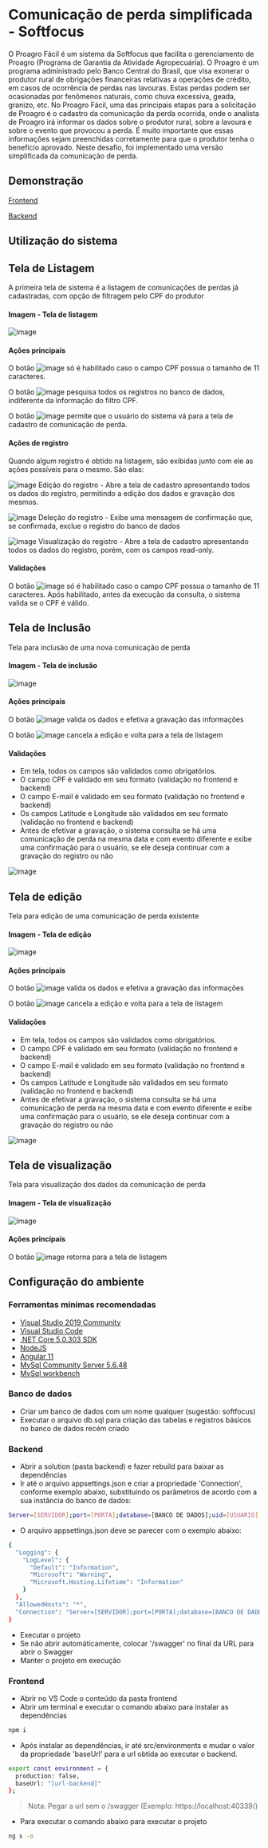 # Comunicação de perda simplificada - Softfocus
O Proagro Fácil é um sistema da Softfocus que facilita o gerenciamento de
Proagro (Programa de Garantia da Atividade Agropecuária). O Proagro é um
programa administrado pelo Banco Central do Brasil, que visa exonerar o produtor
rural de obrigações financeiras relativas a operações de crédito, em casos de
ocorrência de perdas nas lavouras. Estas perdas podem ser ocasionadas por
fenômenos naturais, como chuva excessiva, geada, granizo, etc.
No Proagro Fácil, uma das principais etapas para a solicitação de Proagro é
o cadastro da comunicação da perda ocorrida, onde o analista de Proagro irá
informar os dados sobre o produtor rural, sobre a lavoura e sobre o evento que
provocou a perda. É muito importante que essas informações sejam preenchidas
corretamente para que o produtor tenha o benefício aprovado.
Neste desafio, foi implementado uma versão simplificada da comunicação de
perda.

## Demonstração
[Frontend](https://app-desafio-softfocus.azurewebsites.net/)

[Backend](https://api-desafio-softfocus.azurewebsites.net/swagger/)

## Utilização do sistema

## Tela de Listagem
A primeira tela de sistema é a listagem de comunicações de perdas já cadastradas, com opção de filtragem pelo CPF do produtor

#### Imagem - Tela de listagem

![image](https://user-images.githubusercontent.com/3593817/130087452-8d0af2d3-6221-4bf6-8a1b-e30ab73f4d1b.png)

#### Ações principais
O botão ![image](https://user-images.githubusercontent.com/3593817/130078396-52a14834-a88b-44fe-a41e-933e4190466b.png) só é habilitado caso o campo CPF possua o tamanho de 11 caracteres.

O botão ![image](https://user-images.githubusercontent.com/3593817/130079295-3b71e210-7e41-40b7-98b0-df1baad9d5aa.png)
 pesquisa todos os registros no banco de dados, indiferente da informação do filtro CPF.

O botão ![image](https://user-images.githubusercontent.com/3593817/130079074-c05546ee-d017-420d-905c-494a66b42c96.png) permite que o usuário do sistema vá para a tela de cadastro de comunicação de perda.

#### Ações de registro
Quando algum registro é obtido na listagem, são exibidas junto com ele as ações possíveis para o mesmo. São elas:

![image](https://user-images.githubusercontent.com/3593817/130078751-47046b72-3bb5-44ac-80fe-0736adad6742.png) Edição do registro - Abre a tela de cadastro apresentando todos os dados do registro, permitindo a edição dos dados e gravação dos mesmos.

![image](https://user-images.githubusercontent.com/3593817/130078812-fcb6d471-f4c5-4656-9e8d-1c97a0c91118.png) Deleção do registro - Exibe uma mensagem de confirmação que, se confirmada, exclue o registro do banco de dados

![image](https://user-images.githubusercontent.com/3593817/130079343-dceb5a40-a49c-4b1a-afdb-dd10bdd8a0fc.png) Visualização do registro - Abre a tela de cadastro apresentando todos os dados do registro, porém, com os campos read-only.

#### Validações
O botão ![image](https://user-images.githubusercontent.com/3593817/130078396-52a14834-a88b-44fe-a41e-933e4190466b.png) só é habilitado caso o campo CPF possua o tamanho de 11 caracteres. Após habilitado, antes da execução da consulta, o sistema valida se o CPF é válido.

## Tela de Inclusão
Tela para inclusão de uma nova comunicação de perda

#### Imagem - Tela de inclusão

![image](https://user-images.githubusercontent.com/3593817/130080901-8d7a8d39-a136-4079-b29f-5ad6681ed51e.png)

#### Ações principais
O botão ![image](https://user-images.githubusercontent.com/3593817/130083067-cd94d977-977f-4721-8c08-25f71e055224.png) valida os dados e efetiva a gravação das informações

O botão ![image](https://user-images.githubusercontent.com/3593817/130082883-e0c1199e-3d69-4ebc-bf1b-7dfcb9a17183.png) cancela a edição e volta para a tela de listagem

#### Validações
- Em tela, todos os campos são validados como obrigatórios.
- O campo CPF é validado em seu formato (validação no frontend e backend)
- O campo E-mail é validado em seu formato (validação no frontend e backend)
- Os campos Latitude e Longitude são validados em seu formato (validação no frontend e backend)
- Antes de efetivar a gravação, o sistema consulta se há uma comunicação de perda na mesma data e com evento diferente e exibe uma confirmação para o usuário, se ele deseja continuar com a gravação do registro ou não

![image](https://user-images.githubusercontent.com/3593817/130085525-837a2267-7321-4ff0-b551-33626148c534.png)


## Tela de edição
Tela para edição de uma comunicação de perda existente

#### Imagem - Tela de edição

![image](https://user-images.githubusercontent.com/3593817/130081121-d734d2e5-9cc5-4e30-bc54-63869f89d3c8.png)

#### Ações principais
O botão ![image](https://user-images.githubusercontent.com/3593817/130083067-cd94d977-977f-4721-8c08-25f71e055224.png) valida os dados e efetiva a gravação das informações

O botão ![image](https://user-images.githubusercontent.com/3593817/130082883-e0c1199e-3d69-4ebc-bf1b-7dfcb9a17183.png) cancela a edição e volta para a tela de listagem

#### Validações
- Em tela, todos os campos são validados como obrigatórios.
- O campo CPF é validado em seu formato (validação no frontend e backend)
- O campo E-mail é validado em seu formato (validação no frontend e backend)
- Os campos Latitude e Longitude são validados em seu formato (validação no frontend e backend)
- Antes de efetivar a gravação, o sistema consulta se há uma comunicação de perda na mesma data e com evento diferente e exibe uma confirmação para o usuário, se ele deseja continuar com a gravação do registro ou não

![image](https://user-images.githubusercontent.com/3593817/130085525-837a2267-7321-4ff0-b551-33626148c534.png)

## Tela de visualização
Tela para visualização dos dados da comunicação de perda

#### Imagem - Tela de visualização

![image](https://user-images.githubusercontent.com/3593817/130082662-d3e9d625-4b9f-4666-9612-67776efa0e9c.png)

#### Ações principais
O botão ![image](https://user-images.githubusercontent.com/3593817/130082830-92647f1d-42da-402c-a983-f4ec62d6cacb.png) retorna para a tela de listagem

## Configuração do ambiente
### Ferramentas mínimas recomendadas
- [Visual Studio 2019 Community](https://visualstudio.microsoft.com/pt-br/downloads/)
- [Visual Studio Code](https://code.visualstudio.com/download)
- [.NET Core 5.0.303 SDK](https://dotnet.microsoft.com/download/dotnet/5.0)
- [NodeJS](https://nodejs.org/en/download/)
- [Angular 11](https://angular.io/guide/setup-local)
- [MySql Community Server 5.6.48](https://downloads.mysql.com/archives/community/?version=5.6.48)
- [MySql workbench](https://dev.mysql.com/downloads/workbench/)

### Banco de dados
- Criar um banco de dados com um nome qualquer (sugestão: softfocus)
- Executar o arquivo db.sql para criação das tabelas e registros básicos no banco de dados recém criado

### Backend
- Abrir a solution (pasta backend) e fazer rebuild para baixar as dependências
- Ir até o arquivo appsettings.json e criar a propriedade 'Connection', conforme exemplo abaixo, substituindo os parâmetros de acordo com a sua instância do banco de dados: 
```sh
Server=[SERVIDOR];port=[PORTA];database=[BANCO DE DADOS];uid=[USUÁRIO];password=[SENHA];SslMode=Preferred
```
- O arquivo appsettings.json deve se parecer com o exemplo abaixo:
```sh
{
  "Logging": {
    "LogLevel": {
      "Default": "Information",
      "Microsoft": "Warning",
      "Microsoft.Hosting.Lifetime": "Information"
    }
  },
  "AllowedHosts": "*",
  "Connection": "Server=[SERVIDOR];port=[PORTA];database=[BANCO DE DADOS];uid=[USUÁRIO];password=[SENHA];SslMode=Preferred"
}
```
- Executar o projeto
- Se não abrir automáticamente, colocar '/swagger' no final da URL para abrir o Swagger
- Manter o projeto em execução

### Frontend
- Abrir no VS Code o conteúdo da pasta frontend
- Abrir um terminal e executar o comando abaixo para instalar as dependências
```sh
npm i
```
- Após instalar as dependências, ir até src/environments e mudar o valor da propriedade 'baseUrl' para a url obtida ao executar o backend. 
```sh
export const environment = {
  production: false,
  baseUrl: "[url-backend]"
};
```
> Nota: Pegar a url sem o /swagger (Exemplo: https://localhost:40339/)

- Para executar o comando abaixo para executar o projeto
```sh
ng s -o
```
